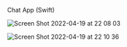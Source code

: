 Chat App (Swift)

![Screen Shot 2022-04-19 at 22 08 03](https://user-images.githubusercontent.com/36397876/164154571-dd498d78-dfd4-4c3b-aeb1-c7ed8ea04ada.png)



![Screen Shot 2022-04-19 at 22 10 36](https://user-images.githubusercontent.com/36397876/164154880-851d7ec8-27f2-46ba-8f8c-c8c6b4bbafa0.png)
